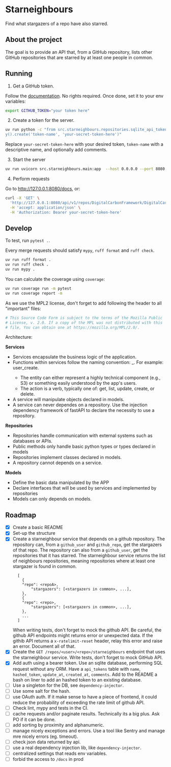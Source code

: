 # Starneighbours

Find what stargazers of a repo have also starred.



## About the project

The goal is to provide an API that, from a GitHub repository, lists other GitHub repositories that are starred by at least one people in common.


## Running

1. Get a GitHub token.

Follow the [documentation](https://docs.github.com/en/authentication/keeping-your-account-and-data-secure/managing-your-personal-access-tokens#creating-a-fine-grained-personal-access-token). No rights required.
Once done, set it to your env variables:

```sh
export GITHUB_TOKEN="your token here"
```

2. Create a token for the server.

```sh
uv run python -c "from src.starneighbours.repositories.sqlite_api_token import SQLiteAPITokenRepository ; SQLiteAPITokenRepositor
y().create('token-name', 'your-secret-token-here')"
```
Replace `your-secret-token-here` with your desired token, `token-name` with a descriptive name, and optionally add comments.


3. Start the server

```sh
uv run uvicorn src.starneighbours.main:app  --host 0.0.0.0 --port 8080
```

4. Perform requests

Go to http://127.0.0.1:8080/docs, or:
```sh
curl -X 'GET' \
  'http://127.0.0.1:8080/api/v1/repos/DigitalCarbonFramework/DigitalCarbonFramework/starneighbours' \
  -H 'accept: application/json' \
  -H 'Authorization: Bearer your-secret-token-here'
```



## Develop

To test, run `pytest .`.

Every merge requests should satisfy `mypy`, `ruff format` and `ruff check`.
```sh
uv run ruff format .
uv run ruff check .
uv run mypy .
```

You can calculate the coverage using `coverage`:
```sh
uv run coverage run -m pytest
uv run coverage report -m
```

As we use the MPL2 license, don't forget to add following the header to all "important" files:
```python
# This Source Code Form is subject to the terms of the Mozilla Public
# License, v. 2.0. If a copy of the MPL was not distributed with this
# file, You can obtain one at https://mozilla.org/MPL/2.0/.
```

Architecture:

**Services**
- Services encapsulate the business logic of the application.
- Functions within services follow the naming convention: <entity>_<action>. For example: user_create.
    - The entity can either represent a highly technical component (e.g., S3) or something easily understood by the app's users.
    - The action is a verb, typically one of: get, list, update, create, or delete.
- A service will manipulate objects declared in models.
- A service can never dependes on a repository. Use the injection dependency framework of fastAPI to declare the necessity to use a repository.

**Repositories**
- Repositories handle communication with external systems such as databases or APIs.
- Public methods only handle basic python types or types declared in models
- Repositories implement classes declared in models.
- A repository cannot depends on a service.

**Models**
- Define the basic data manipulated by the APP
- Declare interfaces that will be used by services and implemented by repositories
- Models can only depends on models.



## Roadmap

- [x] Create a basic README
- [x] Set-up the structure
- [x] Create a starneighbour service that depends on a github repository.
    The repository can, from a `github_user` and `github_repo`, get the stargazers of that repo.
    The repository can also from a `github_user`, get the repositories that it has starred.
    The starneighbour service returns the list of neighbours repositories, meaning repositories where at least one stargazer is found in common.
    ```
      [
        {
        "repo": <repoA>,
            "stargazers": [<stargazers in common>, ...],
        },
        {
        "repo": <repo>,
            "stargazers": [<stargazers in common>, ...],
        },
        ...
      ]
    ```
    When writing tests, don't forget to mock the github API.
    Be careful, the github API endpoints might returns error or unexpected data.
    If the githib API returns a `x-ratelimit-reset` header, relay this error and raise an error. Document all of that.
- [x] Create the `GET /repos/<user>/<repo>/starneighbours` endpoint that uses the starneighbour service.
    Write tests, don't forget to mock GitHub API.
- [x] Add auth using a bearer token.
    Use an sqlite database, performing SQL request without any ORM.
    Have a `api_tokens` table with `name`, `hashed_token`, `update_at`, `created_at`, `comments`.
    Add to the README a bash on liner to add an hashed token to an existing database.
- [ ] Use a singleton for the DB, see `dependency-injector`.
- [ ] Use some salt for the hash.
- [ ] use OAuth auth. If it make sense to have a piece of frontend, it could reduce the probability of exceeding the rate limit of github API.
- [ ] Check lint, mypy and tests in the CI.
- [ ] cache requests and/or paginate results. Technically its a big plus. Ask PO if it can be done.
- [ ] add sorting by proximity and alphanumeric.
- [ ] manage nicely exceptions and errors. Use a tool like Sentry and manage mre nicely errors (eg. timeout).
- [ ] check json data returned by api. 
- [ ] use a real dependency injection lib, like `dependency-injector`.
- [ ] centralized settings that reads env variables.
- [ ] forbid the access to `/docs` in prod
